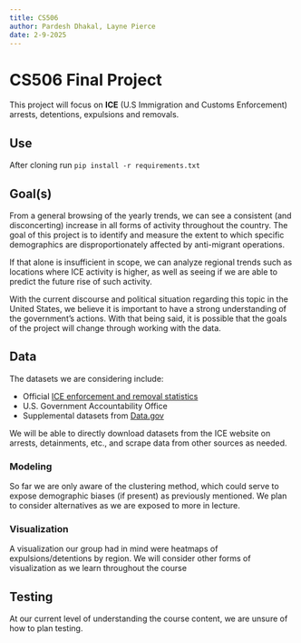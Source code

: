 ```yaml
---
title: CS506
author: Pardesh Dhakal, Layne Pierce
date: 2-9-2025
---
```




# CS506 Final Project
This project will focus on **ICE** (U.S Immigration and Customs Enforcement) arrests, detentions, expulsions and removals.

## Use
After cloning run `pip install -r requirements.txt`

## Goal(s)
From a general browsing of the yearly trends, we can see a consistent (and disconcerting) increase in all forms of activity throughout the country. The goal of this project is to identify and measure the extent to which specific demographics are disproportionately affected by anti-migrant operations.

If that alone is insufficient in scope, we can analyze regional trends such as locations where ICE activity is higher, as well as seeing if we are able to predict the future rise of such activity.

With the current discourse and political situation regarding this topic in the United States, we believe it is important to have a strong understanding of the government’s actions. With that being said, it is possible that the goals of the project will change through working with the data.

## Data
The datasets we are considering include:
- Official [ICE enforcement and removal statistics](https://www.ice.gov/spotlight/statistics)
- U.S. Government Accountability Office
- Supplemental datasets from [Data.gov](https://catalog.data.gov/dataset?publisher=ICE)

We will be able to directly download datasets from the ICE website on arrests, detainments, etc., and scrape data from other sources as needed.

### Modeling
So far we are only aware of the clustering method, which could serve to expose demographic biases (if present) as previously mentioned. We plan to consider alternatives as we are exposed to more in lecture.

### Visualization
A visualization our group had in mind were heatmaps of expulsions/detentions by region. We will consider other forms of visualization as we learn throughout the course

## Testing
At our current level of understanding the course content, we are unsure of how to plan testing.
